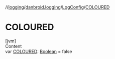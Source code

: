 //[logging](../../../index.md)/[danbroid.logging](../index.md)/[LogConfig](index.md)/[COLOURED](-c-o-l-o-u-r-e-d.md)



# COLOURED  
[jvm]  
Content  
var [COLOURED](-c-o-l-o-u-r-e-d.md): [Boolean](https://kotlinlang.org/api/latest/jvm/stdlib/kotlin/-boolean/index.html) = false  




